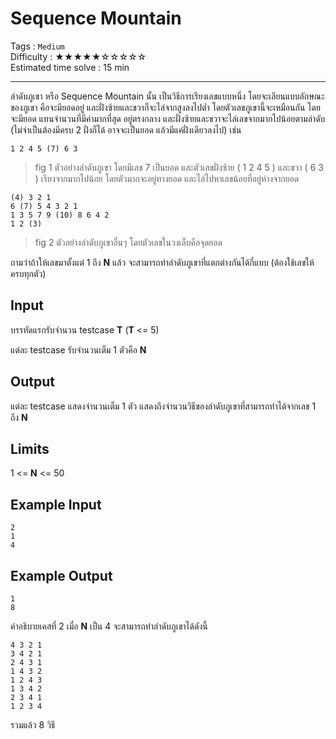 Sequence Mountain
====================
Tags : `Medium`<br>
Difficulty : &#9733;&#9733;&#9733;&#9733;&#9733;&#9734;&#9734;&#9734;&#9734;&#9734;<br>
Estimated time solve : 15 min<br>

- - -

ลำดับภูเขา หรือ Sequence Mountain นั้น เป็นวิธีการเรียงเลขแบบหนึ่ง โดยจะเลียนแบบลักษณะของภูเขา คือจะมียอดอยู่ และฝั่งซ้ายและขวาก็จะไล่จากสูงลงไปต่ำ โดยตัวเลขภูเขานี้จะเหมือนกัน โดยจะมียอด แทนจำนวนที่มีค่ามากที่สุด อยู่ตรงกลาง และฝั่งซ้ายและขวาจะไล่เลขจากมากไปน้อยตามลำดับ (ไม่จำเป็นต้องมีครบ 2 ฝั่งก็ได้ อาจจะเป็นยอด แล้วมีแค่ฝั่งเดียวลงไป) เช่น
```
1 2 4 5 (7) 6 3
```
> fig 1 ตัวอย่างลำดับภูเขา โดยมีเลข 7 เป็นยอด และตัวเลขฝั่งซ้าย ( 1 2 4 5 ) และขวา ( 6 3 ) เรียงจากมากไปน้อย โดยตัวมากจะอยู่ทางยอด และไล่ไปหาเลขน้อยที่อยู่ห่างจากยอด

```
(4) 3 2 1
6 (7) 5 4 3 2 1
1 3 5 7 9 (10) 8 6 4 2
1 2 (3)
```
> fig 2 ตัวอย่างลำดับภูเขาอื่นๆ โดยตัวเลขในวงเล็บคือจุดยอด

ถามว่าถ้าให้เลขมาตั้งแต่ 1 ถึง **N** แล้ว จะสามารถทำลำดับภูเขาที่แตกต่างกันได้กี่แบบ (ต้องใช้เลขให้ครบทุกตัว)

Input
-----
บรรทัดแรกรับจำนวน testcase **T** (**T** <= 5)

แต่ละ testcase รับจำนวนเต็ม 1 ตัวคือ **N** 

Output
------
แต่ละ testcase แสดงจำนวนเต็ม 1 ตัว แสดงถึงจำนวนวิธีของลำดับภูเขาที่สามารถทำได้จากเลข 1 ถึง **N**

Limits
------
1 <= **N** <= 50

Example Input
-------
```
2
1
4
```

Example Output
-------------
```
1
8
```

คำอธิบายเคสที่ 2 เมื่อ **N** เป็น 4 จะสามารถทำลำดับภูเขาได้ดังนี้
```
4 3 2 1
3 4 2 1
2 4 3 1
1 4 3 2
1 2 4 3
1 3 4 2
2 3 4 1
1 2 3 4
```
รวมแล้ว 8 วิธี